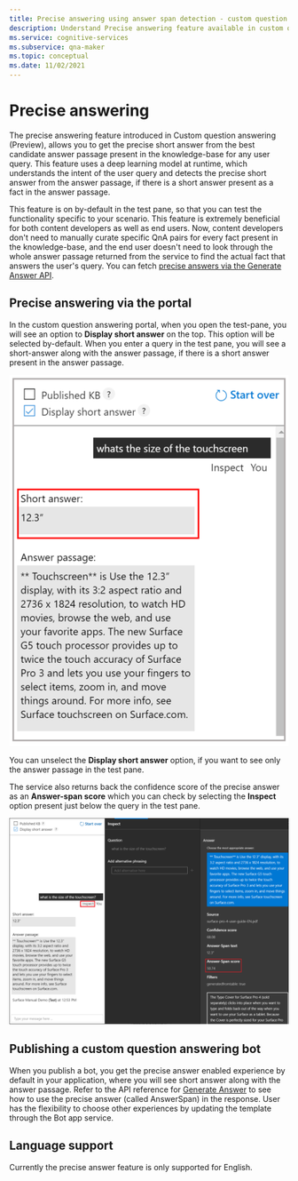 ```yaml
---
title: Precise answering using answer span detection - custom question answering
description: Understand Precise answering feature available in custom question answering.
ms.service: cognitive-services
ms.subservice: qna-maker
ms.topic: conceptual
ms.date: 11/02/2021
---
```


# Precise answering

The precise answering feature introduced in Custom question answering (Preview), allows you to get the precise short answer from the best candidate answer passage present in the knowledge-base for any user query. This feature uses a deep learning model at runtime, which understands the intent of the user query and detects the precise short answer from the answer passage, if there is a short answer present as a fact in the answer passage.

This feature is on by-default in the test pane, so that you can test the functionality specific to your scenario. This feature is extremely beneficial for both content developers as well as end users. Now, content developers don't need to manually curate specific QnA pairs for every fact present in the knowledge-base, and the end user doesn't need to look through the whole answer passage returned from the service to find the actual fact that answers the user's query. You can fetch [precise answers via the Generate Answer API](../../../qnamaker/How-To/metadata-generateanswer-usage.md#get-precise-answers-with-generateanswer-api). <!-- TODO: Replace Link-->

## Precise answering via the portal

In the custom question answering portal, when you open the test-pane, you will see an option to **Display short answer** on the top. This option will be selected by-default.
When you enter a query in the test pane, you will see a short-answer along with the answer passage, if there is a short answer present in the answer passage.

![Managed enabled test pane](../../../qnamaker/media/conversational-context/test-pane-with-managed.png)

You can unselect the **Display short answer** option, if you want to see only the answer passage in the test pane.

The service also returns back the confidence score of the precise answer as an **Answer-span score** which you can check by selecting the **Inspect** option present just below the query in the test pane.

![Managed answer span score](../../../qnamaker/media/conversational-context/inspect-precise-answer.png)

## Publishing a custom question answering bot

When you publish a bot, you get the precise answer enabled experience by default in your application, where you will see short answer along with the answer passage. Refer to the API reference for [Generate Answer](/rest/api/cognitiveservices/qnamakerv5.0-preview.1/knowledgebase/generateanswer#answerspan) to see how to use the precise answer (called AnswerSpan) in the response. User has the flexibility to choose other experiences by updating the template through the Bot app service.

## Language support

Currently the precise answer feature is only supported for English.
